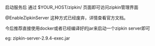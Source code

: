 启动服务后 通过 $YOUR_HOST/zipkin/ 页面即可访问zipkin管理界面

@EnableZipkinServer 这种方式已经废弃，详情查看官方文档。

今后推荐直接使用docker或者已经编译好的jar来启动一个zipkin server即可

eg: zipkin-server-2.9.4-exec.jar

